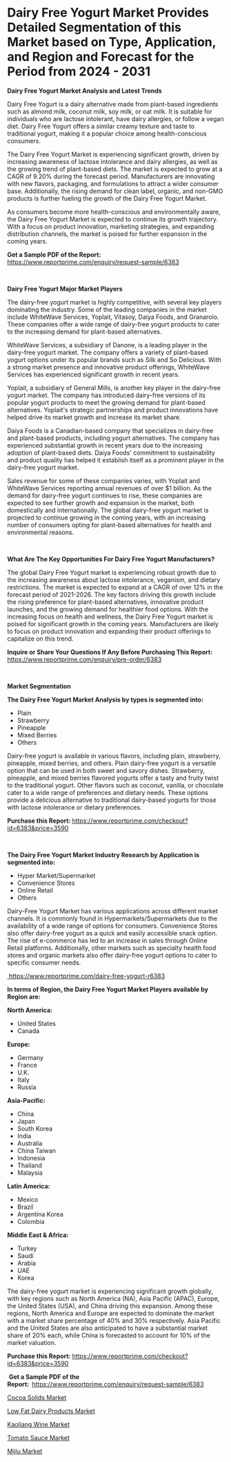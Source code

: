 <p><h1>Dairy Free Yogurt Market Provides Detailed Segmentation of this Market based on Type, Application, and Region and Forecast for the Period from 2024 - 2031</h1></p><p><strong>Dairy Free Yogurt Market Analysis and Latest Trends</strong></p>
<p><p>Dairy Free Yogurt is a dairy alternative made from plant-based ingredients such as almond milk, coconut milk, soy milk, or oat milk. It is suitable for individuals who are lactose intolerant, have dairy allergies, or follow a vegan diet. Dairy Free Yogurt offers a similar creamy texture and taste to traditional yogurt, making it a popular choice among health-conscious consumers.</p><p>The Dairy Free Yogurt Market is experiencing significant growth, driven by increasing awareness of lactose intolerance and dairy allergies, as well as the growing trend of plant-based diets. The market is expected to grow at a CAGR of 9.20% during the forecast period. Manufacturers are innovating with new flavors, packaging, and formulations to attract a wider consumer base. Additionally, the rising demand for clean label, organic, and non-GMO products is further fueling the growth of the Dairy Free Yogurt Market.</p><p>As consumers become more health-conscious and environmentally aware, the Dairy Free Yogurt Market is expected to continue its growth trajectory. With a focus on product innovation, marketing strategies, and expanding distribution channels, the market is poised for further expansion in the coming years.</p></p>
<p><strong>Get a Sample PDF of the Report:&nbsp;</strong> <a href="https://www.reportprime.com/enquiry/request-sample/6383">https://www.reportprime.com/enquiry/request-sample/6383</a></p>
<p>&nbsp;</p>
<p><strong>Dairy Free Yogurt Major Market Players</strong></p>
<p><p>The dairy-free yogurt market is highly competitive, with several key players dominating the industry. Some of the leading companies in the market include WhiteWave Services, Yoplait, Vitasoy, Daiya Foods, and Granarolo. These companies offer a wide range of dairy-free yogurt products to cater to the increasing demand for plant-based alternatives.</p><p>WhiteWave Services, a subsidiary of Danone, is a leading player in the dairy-free yogurt market. The company offers a variety of plant-based yogurt options under its popular brands such as Silk and So Delicious. With a strong market presence and innovative product offerings, WhiteWave Services has experienced significant growth in recent years.</p><p>Yoplait, a subsidiary of General Mills, is another key player in the dairy-free yogurt market. The company has introduced dairy-free versions of its popular yogurt products to meet the growing demand for plant-based alternatives. Yoplait's strategic partnerships and product innovations have helped drive its market growth and increase its market share.</p><p>Daiya Foods is a Canadian-based company that specializes in dairy-free and plant-based products, including yogurt alternatives. The company has experienced substantial growth in recent years due to the increasing adoption of plant-based diets. Daiya Foods' commitment to sustainability and product quality has helped it establish itself as a prominent player in the dairy-free yogurt market.</p><p>Sales revenue for some of these companies varies, with Yoplait and WhiteWave Services reporting annual revenues of over $1 billion. As the demand for dairy-free yogurt continues to rise, these companies are expected to see further growth and expansion in the market, both domestically and internationally. The global dairy-free yogurt market is projected to continue growing in the coming years, with an increasing number of consumers opting for plant-based alternatives for health and environmental reasons.</p></p>
<p>&nbsp;</p>
<p><strong>What Are The Key Opportunities For Dairy Free Yogurt Manufacturers?</strong></p>
<p><p>The global Dairy Free Yogurt market is experiencing robust growth due to the increasing awareness about lactose intolerance, veganism, and dietary restrictions. The market is expected to expand at a CAGR of over 12% in the forecast period of 2021-2026. The key factors driving this growth include the rising preference for plant-based alternatives, innovative product launches, and the growing demand for healthier food options. With the increasing focus on health and wellness, the Dairy Free Yogurt market is poised for significant growth in the coming years. Manufacturers are likely to focus on product innovation and expanding their product offerings to capitalize on this trend.</p></p>
<p><strong>Inquire or Share Your Questions If Any Before Purchasing This Report:</strong> <a href="https://www.reportprime.com/enquiry/pre-order/6383">https://www.reportprime.com/enquiry/pre-order/6383</a></p>
<p>&nbsp;</p>
<p><strong>Market Segmentation</strong></p>
<p><strong>The Dairy Free Yogurt Market Analysis by types is segmented into:</strong></p>
<p><ul><li>Plain</li><li>Strawberry</li><li>Pineapple</li><li>Mixed Berries</li><li>Others</li></ul></p>
<p><p>Dairy-free yogurt is available in various flavors, including plain, strawberry, pineapple, mixed berries, and others. Plain dairy-free yogurt is a versatile option that can be used in both sweet and savory dishes. Strawberry, pineapple, and mixed berries flavored yogurts offer a tasty and fruity twist to the traditional yogurt. Other flavors such as coconut, vanilla, or chocolate cater to a wide range of preferences and dietary needs. These options provide a delicious alternative to traditional dairy-based yogurts for those with lactose intolerance or dietary preferences.</p></p>
<p><strong>Purchase this Report:&nbsp;</strong><a href="https://www.reportprime.com/checkout?id=6383&price=3590">https://www.reportprime.com/checkout?id=6383&price=3590</a></p>
<p>&nbsp;</p>
<p><strong>The Dairy Free Yogurt Market Industry Research by Application is segmented into:</strong></p>
<p><ul><li>Hyper Market/Supermarket</li><li>Convenience Stores</li><li>Online Retail</li><li>Others</li></ul></p>
<p><p>Dairy-Free Yogurt Market has various applications across different market channels. It is commonly found in Hypermarkets/Supermarkets due to the availability of a wide range of options for consumers. Convenience Stores also offer dairy-free yogurt as a quick and easily accessible snack option. The rise of e-commerce has led to an increase in sales through Online Retail platforms. Additionally, other markets such as specialty health food stores and organic markets also offer dairy-free yogurt options to cater to specific consumer needs.</p></p>
<p><a href="https://www.reportprime.com/dairy-free-yogurt-r6383">&nbsp;https://www.reportprime.com/dairy-free-yogurt-r6383</a></p>
<p><strong>In terms of Region, the Dairy Free Yogurt Market Players available by Region are:</strong></p>
<p>
    <p> <strong> North America: </strong>
        <ul>
            <li>United States</li>
            <li>Canada</li>
        </ul>
        </p> 
    <p> <strong> Europe: </strong>
        <ul>
            <li>Germany</li>
            <li>France</li>
            <li>U.K.</li>
            <li>Italy</li>
            <li>Russia</li>
        </ul>
        </p> 
    <p> <strong> Asia-Pacific: </strong>
        <ul>
            <li>China</li>
            <li>Japan</li>
            <li>South Korea</li>
            <li>India</li>
            <li>Australia</li>
            <li>China Taiwan</li>
            <li>Indonesia</li>
            <li>Thailand</li>
            <li>Malaysia</li>
        </ul>
        </p> 
    <p> <strong> Latin America: </strong>
        <ul>
            <li>Mexico</li>
            <li>Brazil</li>
            <li>Argentina Korea</li>
            <li>Colombia</li>
        </ul>
        </p> 
    <p> <strong> Middle East & Africa: </strong>
        <ul>
            <li>Turkey</li>
            <li>Saudi</li>
            <li>Arabia</li>
            <li>UAE</li>
            <li>Korea</li>
        </ul>
    </p>
    </p>
<p><p>The dairy-free yogurt market is experiencing significant growth globally, with key regions such as North America (NA), Asia Pacific (APAC), Europe, the United States (USA), and China driving this expansion. Among these regions, North America and Europe are expected to dominate the market with a market share percentage of 40% and 30% respectively. Asia Pacific and the United States are also anticipated to have a substantial market share of 20% each, while China is forecasted to account for 10% of the market valuation.</p></p>
<p><strong>Purchase this Report: </strong><a href="https://www.reportprime.com/checkout?id=6383&price=3590">https://www.reportprime.com/checkout?id=6383&price=3590</a></p>
<p>&nbsp;<strong>Get a Sample PDF of the Report:&nbsp;&nbsp;</strong><a href="https://www.reportprime.com/enquiry/request-sample/6383">https://www.reportprime.com/enquiry/request-sample/6383</a></p>
<p><strong></strong></p>
<p><p><a href="https://github.com/jakobeblake56/Market-Research-Report-List-1/blob/main/cocoa-solids-market.md">Cocoa Solids Market</a></p><p><a href="https://github.com/nathandecarvalho/Market-Research-Report-List-4/blob/main/low-fat-dairy-products-market.md">Low Fat Dairy Products Market</a></p><p><a href="https://github.com/julian6Skinner/Market-Research-Report-List-1/blob/main/kaoliang-wine-market.md">Kaoliang Wine Market</a></p><p><a href="https://github.com/JosephWillisbXXgf/Market-Research-Report-List-1/blob/main/tomato-sauce-market.md">Tomato Sauce Market</a></p><p><a href="https://github.com/mandarincruisesvn/Market-Research-Report-List-1/blob/main/mijiu-market.md">Mijiu Market</a></p></p>
